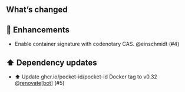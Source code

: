 ## What’s changed

## 🚀 Enhancements

- Enable container signature with codenotary CAS. @einschmidt (#4)

## ⬆️ Dependency updates

- ⬆️ Update ghcr.io/pocket-id/pocket-id Docker tag to v0.32 @[renovate[bot]](https://github.com/apps/renovate) (#5)
